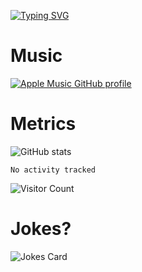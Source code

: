 [![Typing SVG](https://readme-typing-svg.herokuapp.com?center=true&lines=Hel++l+o+wo+o+++r+l+++++++++d;Rust;Dust;Guts)](https://git.io/typing-svg)

# Music

[![Apple Music GitHub profile](https://music-profile.rayriffy.com/theme/dark.svg?uid=001038.a8ac90bcc8c443628d9761c59fc860a8.0957)](https://github.com/rayriffy/apple-music-github-profile)

# Metrics

![GitHub stats](https://github-readme-stats.vercel.app/api?username=AwesomeIbex&count_private=true&show_icons=true&theme=cobalt)

<!--START_SECTION:waka-->

```text
No activity tracked
```

<!--END_SECTION:waka-->

![Visitor Count](https://profile-counter.glitch.me/AwesomeIbex/count.svg)

# Jokes?

![Jokes Card](https://readme-jokes.vercel.app/api)

